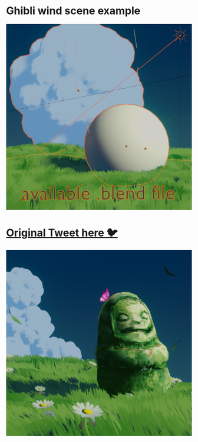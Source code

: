 # Ghibli wind scene example
![Example file](example.png)

# [Original Tweet here 🐦](https://twitter.com/lucasromerodb/status/1348432050211213313)
![Original render](render.png)
